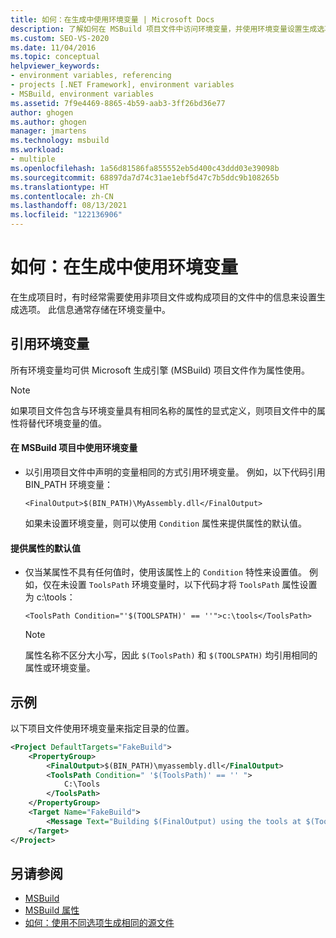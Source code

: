 ```yaml
---
title: 如何：在生成中使用环境变量 | Microsoft Docs
description: 了解如何在 MSBuild 项目文件中访问环境变量，并使用环境变量设置生成选项，而无需修改项目文件。
ms.custom: SEO-VS-2020
ms.date: 11/04/2016
ms.topic: conceptual
helpviewer_keywords:
- environment variables, referencing
- projects [.NET Framework], environment variables
- MSBuild, environment variables
ms.assetid: 7f9e4469-8865-4b59-aab3-3ff26bd36e77
author: ghogen
ms.author: ghogen
manager: jmartens
ms.technology: msbuild
ms.workload:
- multiple
ms.openlocfilehash: 1a56d81586fa855552eb5d400c43ddd03e39098b
ms.sourcegitcommit: 68897da7d74c31ae1ebf5d47c7b5ddc9b108265b
ms.translationtype: HT
ms.contentlocale: zh-CN
ms.lasthandoff: 08/13/2021
ms.locfileid: "122136906"
---
```

# <a name="how-to-use-environment-variables-in-a-build"></a>如何：在生成中使用环境变量

在生成项目时，有时经常需要使用非项目文件或构成项目的文件中的信息来设置生成选项。 此信息通常存储在环境变量中。

## <a name="reference-environment-variables"></a>引用环境变量

 所有环境变量均可供 Microsoft 生成引擎 (MSBuild) 项目文件作为属性使用。

> [!NOTE]
> 如果项目文件包含与环境变量具有相同名称的属性的显式定义，则项目文件中的属性将替代环境变量的值。

#### <a name="to-use-an-environment-variable-in-an-msbuild-project"></a>在 MSBuild 项目中使用环境变量

- 以引用项目文件中声明的变量相同的方式引用环境变量。 例如，以下代码引用 BIN_PATH 环境变量：

   `<FinalOutput>$(BIN_PATH)\MyAssembly.dll</FinalOutput>`

  如果未设置环境变量，则可以使用 `Condition` 属性来提供属性的默认值。

#### <a name="to-provide-a-default-value-for-a-property"></a>提供属性的默认值

- 仅当某属性不具有任何值时，使用该属性上的 `Condition` 特性来设置值。 例如，仅在未设置 `ToolsPath` 环境变量时，以下代码才将 `ToolsPath` 属性设置为 c:\tools：

     `<ToolsPath Condition="'$(TOOLSPATH)' == ''">c:\tools</ToolsPath>`

    > [!NOTE]
    > 属性名称不区分大小写，因此 `$(ToolsPath)` 和 `$(TOOLSPATH)` 均引用相同的属性或环境变量。

## <a name="example"></a>示例

 以下项目文件使用环境变量来指定目录的位置。

```xml
<Project DefaultTargets="FakeBuild">
    <PropertyGroup>
        <FinalOutput>$(BIN_PATH)\myassembly.dll</FinalOutput>
        <ToolsPath Condition=" '$(ToolsPath)' == '' ">
            C:\Tools
        </ToolsPath>
    </PropertyGroup>
    <Target Name="FakeBuild">
        <Message Text="Building $(FinalOutput) using the tools at $(ToolsPath)..."/>
    </Target>
</Project>
```

## <a name="see-also"></a>另请参阅

- [MSBuild](../msbuild/msbuild.md)
- [MSBuild 属性](../msbuild/msbuild-properties.md)
- [如何：使用不同选项生成相同的源文件](../msbuild/how-to-build-the-same-source-files-with-different-options.md)
